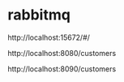 # rabbitmq
http://localhost:15672/#/

http://localhost:8080/customers

http://localhost:8090/customers
